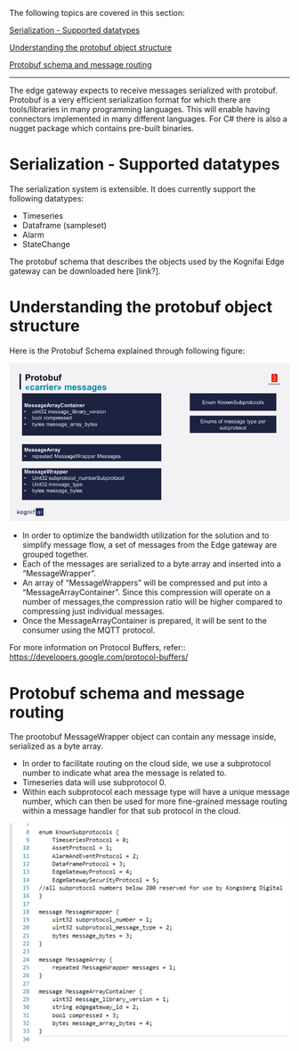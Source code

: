 The following topics are covered in this section:

[Serialization - Supported datatypes](#serialization---supported-datatypes)

[Understanding the protobuf object structure](#understanding-the-protobuf-object-structure)

[Protobuf schema and message routing](#protobuf-schema-and-message-routing)

--------------------------------------------------------------------------------------------------------------------------
The edge gateway expects to receive messages serialized with protobuf. Protobuf is a very efficient serialization format for which there are tools/libraries in many programming languages. This will enable having connectors implemented in many different languages. For C# there is also a nugget package which contains pre-built binaries.

# Serialization - Supported datatypes

The serialization system is extensible. It does currently support the following datatypes:

- Timeseries
- Dataframe (sampleset)
- Alarm
- StateChange

The protobuf schema that describes the objects used by the Kognifai Edge gateway can be downloaded here [link?]. 

# Understanding the protobuf object structure

Here is the Protobuf Schema explained through following figure:

![](Images/Kognifai%20Protbuf.png?raw=true)

- In order to optimize the bandwidth utilization for the solution and to simplify message flow, a set of messages from the Edge gateway are grouped together.
- Each of the messages are serialized to a byte array and inserted into a “MessageWrapper”. 
- An array of “MessageWrappers” will be compressed and put into a “MessageArrayContainer”. Since this compression will operate on a number of messages,the compression ratio will be higher compared to compressing  just individual messages.
- Once the MessageArrayContainer is prepared, it will be sent to the consumer using the MQTT protocol.

For more information on Protocol Buffers, refer:: https://developers.google.com/protocol-buffers/

# Protobuf schema and message routing

 The prootobuf MessageWrapper object can contain any message inside, serialized as a byte array.

- In order to facilitate routing on the cloud side, we use a subprotocol number to indicate what area the message is related to. 
- Timeseries data will use subprotocol 0.
- Within each subprotocol each message type will have a unique message number, which can then be used for more fine-grained message routing within a message handler for that sub protocol in the cloud.

![](Images/Protobuf%20Schema.png?raw=true)

